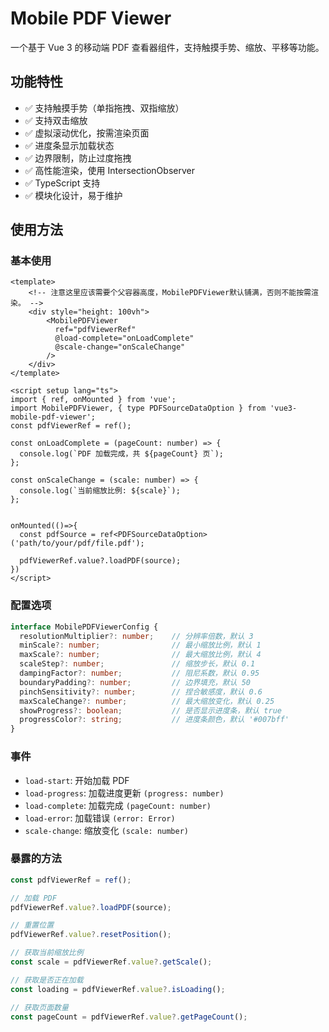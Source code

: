 # Mobile PDF Viewer

一个基于 Vue 3 的移动端 PDF 查看器组件，支持触摸手势、缩放、平移等功能。

## 功能特性

- ✅ 支持触摸手势（单指拖拽、双指缩放）
- ✅ 支持双击缩放
- ✅ 虚拟滚动优化，按需渲染页面
- ✅ 进度条显示加载状态
- ✅ 边界限制，防止过度拖拽
- ✅ 高性能渲染，使用 IntersectionObserver
- ✅ TypeScript 支持
- ✅ 模块化设计，易于维护

## 使用方法

### 基本使用

```vue
<template>
    <!-- 注意这里应该需要个父容器高度，MobilePDFViewer默认铺满，否则不能按需渲染。 -->
    <div style="height: 100vh">
        <MobilePDFViewer
          ref="pdfViewerRef"
          @load-complete="onLoadComplete"
          @scale-change="onScaleChange"
        />
    </div>
</template>

<script setup lang="ts">
import { ref, onMounted } from 'vue';
import MobilePDFViewer, { type PDFSourceDataOption } from 'vue3-mobile-pdf-viewer';
const pdfViewerRef = ref();

const onLoadComplete = (pageCount: number) => {
  console.log(`PDF 加载完成，共 ${pageCount} 页`);
};

const onScaleChange = (scale: number) => {
  console.log(`当前缩放比例: ${scale}`);
};


onMounted(()=>{
  const pdfSource = ref<PDFSourceDataOption>('path/to/your/pdf/file.pdf');

  pdfViewerRef.value?.loadPDF(source);
})
</script>
```

### 配置选项

```typescript
interface MobilePDFViewerConfig {
  resolutionMultiplier?: number;    // 分辨率倍数，默认 3
  minScale?: number;                // 最小缩放比例，默认 1
  maxScale?: number;                // 最大缩放比例，默认 4
  scaleStep?: number;               // 缩放步长，默认 0.1
  dampingFactor?: number;           // 阻尼系数，默认 0.95
  boundaryPadding?: number;         // 边界填充，默认 50
  pinchSensitivity?: number;        // 捏合敏感度，默认 0.6
  maxScaleChange?: number;          // 最大缩放变化，默认 0.25
  showProgress?: boolean;           // 是否显示进度条，默认 true
  progressColor?: string;           // 进度条颜色，默认 '#007bff'
}
```

### 事件

- `load-start`: 开始加载 PDF
- `load-progress`: 加载进度更新 `(progress: number)`
- `load-complete`: 加载完成 `(pageCount: number)`
- `load-error`: 加载错误 `(error: Error)`
- `scale-change`: 缩放变化 `(scale: number)`

### 暴露的方法

```typescript
const pdfViewerRef = ref();

// 加载 PDF
pdfViewerRef.value?.loadPDF(source);

// 重置位置
pdfViewerRef.value?.resetPosition();

// 获取当前缩放比例
const scale = pdfViewerRef.value?.getScale();

// 获取是否正在加载
const loading = pdfViewerRef.value?.isLoading();

// 获取页面数量
const pageCount = pdfViewerRef.value?.getPageCount();
```
